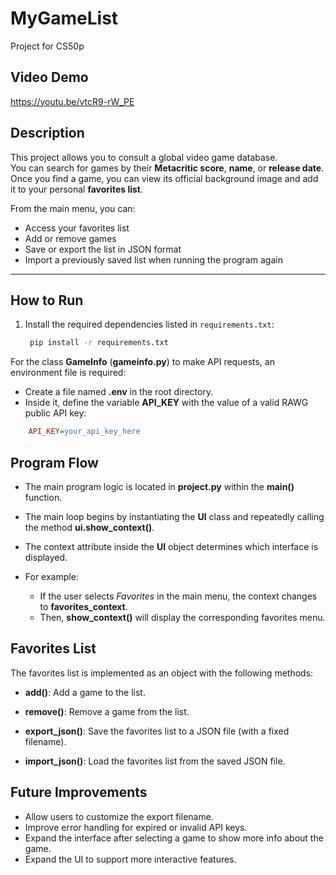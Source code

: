 # MyGameList
Project for CS50p

## Video Demo

https://youtu.be/vtcR9-rW_PE


## Description
This project allows you to consult a global video game database.  
You can search for games by their **Metacritic score**, **name**, or **release date**.  
Once you find a game, you can view its official background image and add it to your personal **favorites list**.  

From the main menu, you can:
- Access your favorites list
- Add or remove games
- Save or export the list in JSON format
- Import a previously saved list when running the program again  

---

## How to Run


1. Install the required dependencies listed in `requirements.txt`:
    
   ```bash
    pip install -r requirements.txt
   ```

For the class **GameInfo** (**gameinfo.py**) to make API requests, an environment file is required:

- Create a file named **.env** in the root directory.
- Inside it, define the variable **API_KEY** with the value of a valid RAWG public API key:

```ini
    API_KEY=your_api_key_here
```


## Program Flow

- The main program logic is located in **project.py** within the **main()** function.

- The main loop begins by instantiating the **UI** class and repeatedly calling the method **ui.show_context()**.

- The context attribute inside the **UI** object determines which interface is displayed.

- For example:
    - If the user selects *Favorites* in the main menu, the context changes to **favorites_context**.
    - Then, **show_context()** will display the corresponding favorites menu.


## Favorites List

The favorites list is implemented as an object with the following methods:

- **add()**: Add a game to the list.

- **remove()**: Remove a game from the list.

- **export_json()**: Save the favorites list to a JSON file (with a fixed filename).

- **import_json()**: Load the favorites list from the saved JSON file.


## Future Improvements

- Allow users to customize the export filename.
- Improve error handling for expired or invalid API keys.
- Expand the interface after selecting a game to show more info about the game.
- Expand the UI to support more interactive features.

